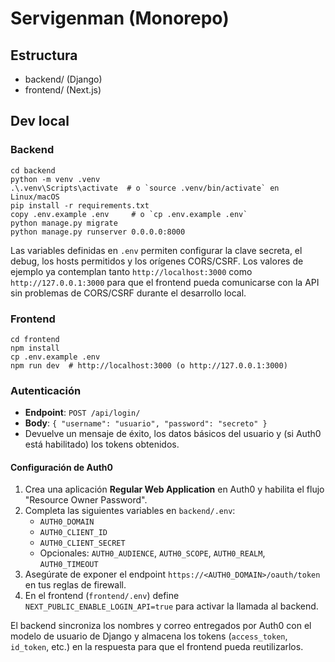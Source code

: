 ﻿# Servigenman (Monorepo)

## Estructura
- backend/ (Django)
- frontend/ (Next.js)

## Dev local
### Backend
```
cd backend
python -m venv .venv
.\.venv\Scripts\activate  # o `source .venv/bin/activate` en Linux/macOS
pip install -r requirements.txt
copy .env.example .env     # o `cp .env.example .env`
python manage.py migrate
python manage.py runserver 0.0.0.0:8000
```

Las variables definidas en `.env` permiten configurar la clave secreta, el debug, los hosts permitidos y los orígenes CORS/CSRF. Los valores de ejemplo ya contemplan tanto `http://localhost:3000` como `http://127.0.0.1:3000` para que el frontend pueda comunicarse con la API sin problemas de CORS/CSRF durante el desarrollo local.

### Frontend
```
cd frontend
npm install
cp .env.example .env
npm run dev  # http://localhost:3000 (o http://127.0.0.1:3000)
```

### Autenticación
- **Endpoint**: `POST /api/login/`
- **Body**: `{ "username": "usuario", "password": "secreto" }`
- Devuelve un mensaje de éxito, los datos básicos del usuario y (si Auth0 está habilitado) los tokens obtenidos.

#### Configuración de Auth0
1. Crea una aplicación **Regular Web Application** en Auth0 y habilita el flujo "Resource Owner Password".
2. Completa las siguientes variables en `backend/.env`:
   - `AUTH0_DOMAIN`
   - `AUTH0_CLIENT_ID`
   - `AUTH0_CLIENT_SECRET`
   - Opcionales: `AUTH0_AUDIENCE`, `AUTH0_SCOPE`, `AUTH0_REALM`, `AUTH0_TIMEOUT`
3. Asegúrate de exponer el endpoint `https://<AUTH0_DOMAIN>/oauth/token` en tus reglas de firewall.
4. En el frontend (`frontend/.env`) define `NEXT_PUBLIC_ENABLE_LOGIN_API=true` para activar la llamada al backend.

El backend sincroniza los nombres y correo entregados por Auth0 con el modelo de usuario de Django y almacena los tokens (`access_token`, `id_token`, etc.) en la respuesta para que el frontend pueda reutilizarlos.
